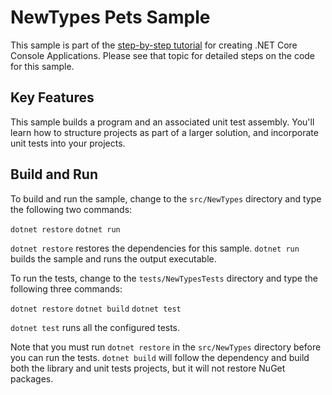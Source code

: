 NewTypes Pets Sample
================

This sample is part of the [step-by-step tutorial](https://docs.microsoft.com/dotnet/articles/core/tutorials/using-with-xplat-cli) for creating .NET Core Console Applications. Please see that topic for detailed steps on the code for this sample.

Key Features
------------

This sample builds a program and an associated unit test assembly. You'll learn how to structure projects as part of a larger solution, and incorporate unit tests into your projects.

Build and Run
-------------

To build and run the sample, change to the `src/NewTypes` directory and
type the following two commands:

`dotnet restore`
`dotnet run`

`dotnet restore` restores the dependencies for this sample.
`dotnet run` builds the sample and runs the output executable. 

To run the tests, change to the `tests/NewTypesTests` directory and type the following three commands:

`dotnet restore`
`dotnet build`
`dotnet test`

`dotnet test` runs all the configured tests.

Note that you must run `dotnet restore` in the `src/NewTypes` directory before you can run the tests. `dotnet build` will follow the dependency and build both the library and unit tests projects, but it will not restore NuGet packages.
